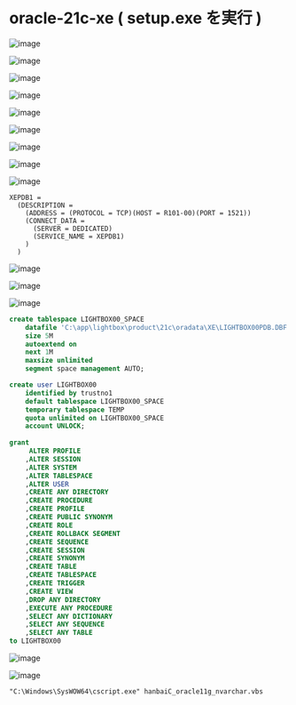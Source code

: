 # oracle-21c-xe ( setup.exe を実行 )

![image](https://user-images.githubusercontent.com/1501327/174948000-a071ae2f-03da-438f-9b7e-1496a74ac65d.png)

![image](https://user-images.githubusercontent.com/1501327/174948103-5cccd7d8-7ccb-4dd8-a9ce-a47708085a03.png)

![image](https://user-images.githubusercontent.com/1501327/174948165-55195fb8-8141-4fba-8981-1de55272333b.png)

![image](https://user-images.githubusercontent.com/1501327/174948216-9d694b5b-e3ae-4977-b7ac-9465beffe33e.png)

![image](https://user-images.githubusercontent.com/1501327/174950917-bb429b80-8be2-4d0a-8a38-a55b61f5ceca.png)

![image](https://user-images.githubusercontent.com/1501327/174949924-8bd60759-06d8-45ce-a25c-df1530a89b2f.png)

![image](https://user-images.githubusercontent.com/1501327/174952223-ca78d178-ef1c-432b-9a90-2c12d5494dfc.png)

![image](https://user-images.githubusercontent.com/1501327/174952300-c6b1f9b9-5be0-4317-808b-5f9b3abb5a25.png)

![image](https://user-images.githubusercontent.com/1501327/174952530-966ec3e9-80fa-468d-b609-9400a3dba0c9.png)

```
XEPDB1 =
  (DESCRIPTION =
    (ADDRESS = (PROTOCOL = TCP)(HOST = R101-00)(PORT = 1521))
    (CONNECT_DATA =
      (SERVER = DEDICATED)
      (SERVICE_NAME = XEPDB1)
    )
  )
```

![image](https://user-images.githubusercontent.com/1501327/174953229-036e9154-420f-4046-afad-79fe7dd0f6d0.png)

![image](https://user-images.githubusercontent.com/1501327/174955274-6d628f6f-4221-43fd-b251-b37aa288836e.png)

![image](https://user-images.githubusercontent.com/1501327/174955605-3e47802c-61b8-4db0-9bf5-3500151abb76.png)

```sql
create tablespace LIGHTBOX00_SPACE
	datafile 'C:\app\lightbox\product\21c\oradata\XE\LIGHTBOX00PDB.DBF'
	size 5M
	autoextend on
	next 1M
	maxsize unlimited
	segment space management AUTO;

create user LIGHTBOX00
	identified by trustno1
	default tablespace LIGHTBOX00_SPACE
	temporary tablespace TEMP
	quota unlimited on LIGHTBOX00_SPACE
	account UNLOCK;
	
grant 
	 ALTER PROFILE
	,ALTER SESSION
	,ALTER SYSTEM
	,ALTER TABLESPACE
	,ALTER USER
	,CREATE ANY DIRECTORY
	,CREATE PROCEDURE
	,CREATE PROFILE
	,CREATE PUBLIC SYNONYM
	,CREATE ROLE
	,CREATE ROLLBACK SEGMENT
	,CREATE SEQUENCE
	,CREATE SESSION
	,CREATE SYNONYM
	,CREATE TABLE
	,CREATE TABLESPACE
	,CREATE TRIGGER
	,CREATE VIEW
	,DROP ANY DIRECTORY
	,EXECUTE ANY PROCEDURE
	,SELECT ANY DICTIONARY
	,SELECT ANY SEQUENCE
	,SELECT ANY TABLE
to LIGHTBOX00
```

![image](https://user-images.githubusercontent.com/1501327/174956335-ea53d665-8eb5-4ca0-9bf3-fca387d0477a.png)

![image](https://user-images.githubusercontent.com/1501327/174964628-bf818aeb-ff14-49b3-975f-db649d96d54c.png)

```
"C:\Windows\SysWOW64\cscript.exe" hanbaiC_oracle11g_nvarchar.vbs
```

